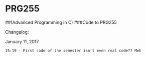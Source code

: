 # PRG255
##(Advanced Programming in C)
###Code to PRG255


Changelog:

January 11, 2017

    15:19 - First code of the semester isn't even real code?? Meh
